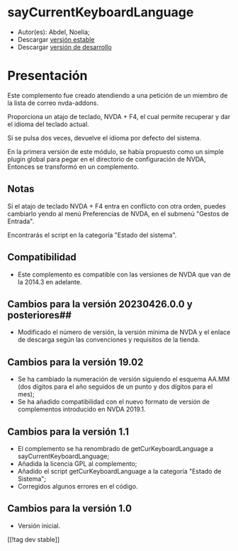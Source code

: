 # sayCurrentKeyboardLanguage #

* Autor(es): Abdel, Noelia;
* Descargar [versión
  estable](https://www.nvaccess.org/addonStore/legacy?file=sayCurrentKeyboardLanguage)
* Descargar [versión de
  desarrollo](https://www.nvaccess.org/addonStore/legacy?file=sayCurrentKeyboardLanguage)

# Presentación #

Este complemento fue creado atendiendo a una petición de un miembro de la
lista de correo nvda-addons.

Proporciona un atajo de teclado, NVDA + F4, el cual permite recuperar y dar
el idioma del teclado actual.

Si se pulsa dos veces, devuelve el idioma por defecto del sistema.

En la primera versión de este módulo, se había propuesto como un simple
plugin global para pegar en el directorio de configuración de NVDA, Entonces
se transformó en un complemento.

## Notas ##

Si el atajo de teclado NVDA + F4 entra en conflicto con otra orden, puedes
cambiarlo yendo al menú Preferencias de NVDA, en el submenú "Gestos de
Entrada".

Encontrarás el script en la categoría "Estado del sistema".

## Compatibilidad ##

* Este complemento es compatible con las versiones de NVDA que van de la
  2014.3 en adelante.

## Cambios para la versión 20230426.0.0 y posteriores##

* Modificado el número de versión, la versión mínima de NVDA y el enlace de
  descarga según las convenciones y requisitos de la tienda.

## Cambios para la versión 19.02 ##

* Se ha cambiado la numeración de versión siguiendo el esquema AA.MM (dos
  dígitos para el año seguidos de un punto y dos dígitos para el mes);
* Se ha añadido compatibilidad con el nuevo formato de versión de
  complementos introducido en NVDA 2019.1.																					

## Cambios para la versión 1.1 ##

* El complemento se ha renombrado de getCurKeyboardLanguage a
  sayCurrentKeyboardLanguage;
* Añadida la licencia GPL al complemento;
* Añadido el script getCurKeyboardLanguage a la categoría "Estado de
  Sistema";
* Corregidos algunos errores en el código.

## Cambios para la versión 1.0 ##

* Versión inicial.

[[!tag dev stable]]
